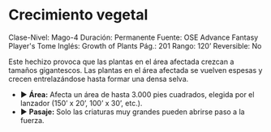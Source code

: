 # Crecimiento vegetal

Clase-Nivel: Mago-4
Duración: Permanente
Fuente: OSE Advance Fantasy Player's Tome
Inglés: Growth of Plants
Pág.: 201
Rango: 120’
Reversible: No

Este hechizo provoca que las plantas en el área afectada crezcan a tamaños gigantescos. Las plantas en el área afectada se vuelven espesas y crecen entrelazándose hasta formar una densa selva. 

- ▶ **Área:** Afecta un área de hasta 3.000 pies cuadrados, elegida por el lanzador (150’ x 20’, 100’ x 30’, etc.).
- ▶ **Pasaje:** Solo las criaturas muy grandes pueden abrirse paso a la fuerza.